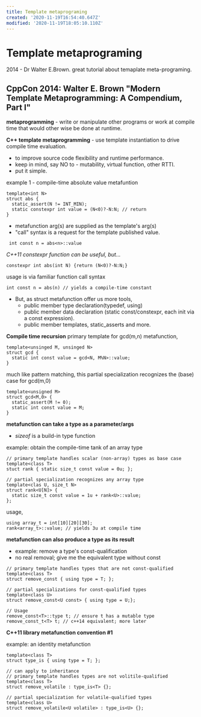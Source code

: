 ```yaml
---
title: Template metaprograming
created: '2020-11-19T16:54:40.647Z'
modified: '2020-11-19T18:05:10.110Z'
---
```


# Template metaprograming

2014 - Dr Walter E.Brown. great tutorial about temaplate meta-programing.

## CppCon 2014: Walter E. Brown "Modern Template Metaprogramming: A Compendium, Part I"

**metaprogramming** - write or manipulate other programs or work at compile time that would other wise be done at runtime.

**C++ template metaprogramming** - use template instantiation to drive compile time evaluation.

  - to improve source code flexibility and runtime performance.
  - keep in mind, say NO to - mutability, virtual function, other RTTI.
  - put it simple.

example 1 - compile-time absolute value metafuntion

  ```
  template<int N>
  struct abs {
    static_assert(N != INT_MIN);
    static constexpr int value = (N<0)?-N:N; // return
  }
  ```

 - metafunction arg(s) are supplied as the template's arg(s)
 - "call" syntax is a request for the template published value.

```
 int const n = abs<n>::value
```

*C++11 constexpr function can be useful, but...*

```
constexpr int abs(int N) {return (N<0)?-N:N;}
```

usage is via familiar function call syntax

```
int const n = abs(n) // yields a compile-time constant
```

  - But, as struct metafunction offer us more tools,
    - public member type declaration(typedef, using)
    - public member data declaration (static const/constexpr, each init via a const expression).
    - public member templates, static_asserts and more.

**Compile time recursion**
primary template for gcd(m,n) metafunction,

```
template<unsinged M, unsinged N>
struct gcd {
  static int const value = gcd<N, M%N>::value;
}
```

much like pattern matching, this partial specialization recognizes the (base) case for gcd(m,0)

```
template<unsigned M>
struct gcd<M,0> {
  static_assert(M != 0);
  static int const value = M;
}
```

**metafunction can take a type as a parameter/args**
 - *sizeof* is a build-in type function

example: obtain the compile-time tank of an array type

```
// primary template handles scalar (non-array) types as base case
template<class T>
stuct rank { static size_t const value = 0u; };

// partial specialization recognizes any array type
template<clas U, size_t N>
struct rank<U[N]> {
  static size_t const value = 1u + rank<U>::value;
};
```

usage,

``` 
using array_t = int[10][20][30];
rank<array_t>::value; // yields 3u at compile time
```

**metafunction can also produce a type as its result**
 - example: remove a type's const-qualification
  - no real removal; give me the equivalent type without const

```
// primary template handles types that are not const-qualified
template<class T>
struct remove_const { using type = T; };

// partial specializations for const-qualified types
template<class U>
struct remove_const<U const> { using type = U;};

// Usage
remove_const<T>::type t; // ensure t has a mutable type
remove_const_t<T> t; // c++14 equivalent; more later
```

**C++11 library metafunction convention #1**

example: an identity metafunction
```
template<class T>
struct type_is { using type = T; };

// can apply to inheritance
// primary template handles types are not volitile-qualified
template<class T>
struct remove_volatile : type_is<T> {};

// partial specialization for volatile-qualified types
template<class U>
struct remove_volatile<U volatile> : type_is<U> {};
```

